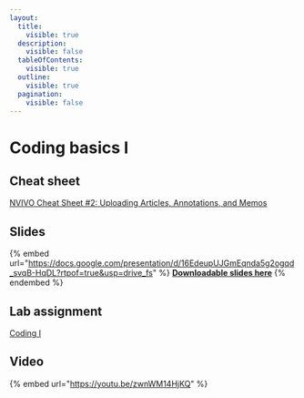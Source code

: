```yaml
---
layout:
  title:
    visible: true
  description:
    visible: false
  tableOfContents:
    visible: true
  outline:
    visible: true
  pagination:
    visible: false
---
```


# Coding basics I

## Cheat sheet

[NVIVO Cheat Sheet #2: Uploading Articles, Annotations, and Memos](https://docs.google.com/document/d/13zcamo9qt5eaV9\_Dsw4wKGiI-BKFI0ozXhqqOdlugqc/edit?usp=sharing)

## Slides

{% embed url="https://docs.google.com/presentation/d/16EdeupUJGmEqnda5g2ogqd_svqB-HqDL?rtpof=true&usp=drive_fs" %}
[**Downloadable slides here**](https://docs.google.com/presentation/d/16EdeupUJGmEqnda5g2ogqd\_svqB-HqDL?rtpof=true\&usp=drive\_fs)
{% endembed %}

## Lab assignment

[Coding I](https://docs.google.com/document/d/1YQAUKmAkkh5Cw8gwbCDokehjcVD6EP8udGKo2J8b7p0/edit?usp=sharing)

## Video

{% embed url="https://youtu.be/zwnWM14HjKQ" %}

